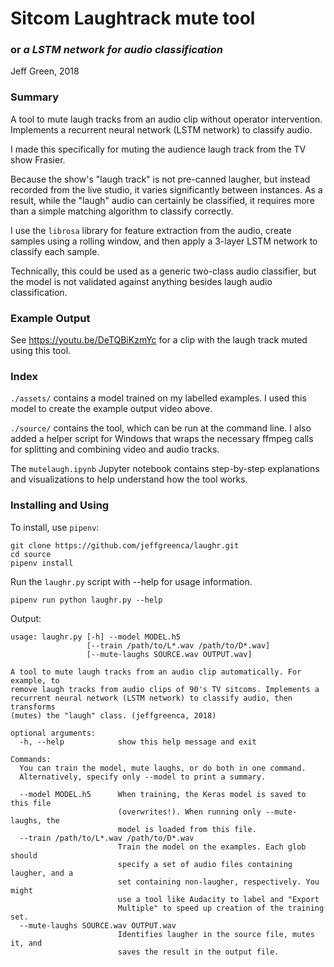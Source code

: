 # Sitcom Laughtrack mute tool
### or *a LSTM network for audio classification*

Jeff Green, 2018

### Summary

A tool to mute laugh tracks from an audio clip without operator intervention.  Implements a recurrent neural network (LSTM network) to classify audio.

I made this specifically for muting the audience laugh track from the TV show Frasier.

Because the show's "laugh track" is not pre-canned laugher, but instead recorded from the live studio, it varies significantly between instances.  As a result, while the "laugh" audio can certainly be classified, it requires more than a simple matching algorithm to classify correctly.

I use the `librosa` library for feature extraction from the audio, create samples using a rolling window, and then apply a 3-layer LSTM network to classify each sample.

Technically, this could be used as a generic two-class audio classifier, but the model is not validated against anything besides laugh audio classification.

### Example Output

See https://youtu.be/DeTQBiKzmYc for a clip with the laugh track muted using this tool.

### Index

`./assets/` contains a model trained on my labelled examples.  I used this model to create the example output video above.

`./source/` contains the tool, which can be run at the command line.  I also added a helper script for Windows that wraps the necessary ffmpeg calls for splitting and combining video and audio tracks.

The `mutelaugh.ipynb` Jupyter notebook contains step-by-step explanations and visualizations to help understand how the tool works.

### Installing and Using

To install, use `pipenv`:
```
git clone https://github.com/jeffgreenca/laughr.git
cd source
pipenv install
```

Run the `laughr.py` script with --help for usage information.
```
pipenv run python laughr.py --help
```

Output:
```
usage: laughr.py [-h] --model MODEL.h5
                 [--train /path/to/L*.wav /path/to/D*.wav]
                 [--mute-laughs SOURCE.wav OUTPUT.wav]

A tool to mute laugh tracks from an audio clip automatically. For example, to
remove laugh tracks from audio clips of 90's TV sitcoms. Implements a
recurrent neural network (LSTM network) to classify audio, then transforms
(mutes) the "laugh" class. (jeffgreenca, 2018)

optional arguments:
  -h, --help            show this help message and exit

Commands:
  You can train the model, mute laughs, or do both in one command.
  Alternatively, specify only --model to print a summary.

  --model MODEL.h5      When training, the Keras model is saved to this file
                        (overwrites!). When running only --mute-laughs, the
                        model is loaded from this file.
  --train /path/to/L*.wav /path/to/D*.wav
                        Train the model on the examples. Each glob should
                        specify a set of audio files containing laugher, and a
                        set containing non-laugher, respectively. You might
                        use a tool like Audacity to label and "Export
                        Multiple" to speed up creation of the training set.
  --mute-laughs SOURCE.wav OUTPUT.wav
                        Identifies laugher in the source file, mutes it, and
                        saves the result in the output file.

```
